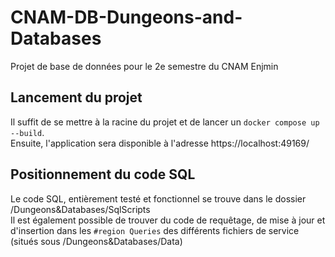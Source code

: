 # CNAM-DB-Dungeons-and-Databases
Projet de base de données pour le 2e semestre du CNAM Enjmin

## Lancement du projet
Il suffit de se mettre à la racine du projet et de lancer un `docker compose up --build`.  
Ensuite, l'application sera disponible à l'adresse https://localhost:49169/

## Positionnement du code SQL
Le code SQL, entièrement testé et fonctionnel se trouve dans le dossier /Dungeons&Databases/SqlScripts  
Il est également possible de trouver du code de requêtage, de mise à jour et d'insertion dans les `#region Queries` des différents fichiers de service (situés sous /Dungeons&Databases/Data)
